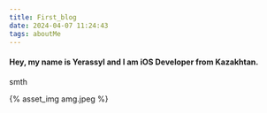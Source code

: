 ```yaml
---
title: First_blog
date: 2024-04-07 11:24:43
tags: aboutMe
---
```

#### Hey, my name is Yerassyl and I am iOS Developer from Kazakhtan.

smth

{% asset_img amg.jpeg %}